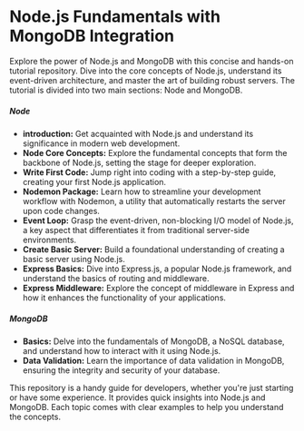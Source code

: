 # Node.js Fundamentals with MongoDB Integration

Explore the power of Node.js and MongoDB with this concise and hands-on tutorial repository. Dive into the core concepts of Node.js, understand its event-driven architecture, and master the art of building robust servers. The tutorial is divided into two main sections: Node and MongoDB.

##### Node

- **introduction:** Get acquainted with Node.js and understand its significance in modern web development.
- **Node Core Concepts:** Explore the fundamental concepts that form the backbone of Node.js, setting the stage for deeper exploration.
- **Write First Code:** Jump right into coding with a step-by-step guide, creating your first Node.js application.
- **Nodemon Package:** Learn how to streamline your development workflow with Nodemon, a utility that automatically restarts the server upon code changes.
- **Event Loop:** Grasp the event-driven, non-blocking I/O model of Node.js, a key aspect that differentiates it from traditional server-side environments.
- **Create Basic Server:** Build a foundational understanding of creating a basic server using Node.js.
- **Express Basics:** Dive into Express.js, a popular Node.js framework, and understand the basics of routing and middleware.
- **Express Middleware:** Explore the concept of middleware in Express and how it enhances the functionality of your applications.

##### MongoDB
- **Basics:** Delve into the fundamentals of MongoDB, a NoSQL database, and understand how to interact with it using Node.js.
- **Data Validation:** Learn the importance of data validation in MongoDB, ensuring the integrity and security of your database.

This repository is a handy guide for developers, whether you're just starting or have some experience. It provides quick insights into Node.js and MongoDB. Each topic comes with clear examples to help you understand the concepts.
